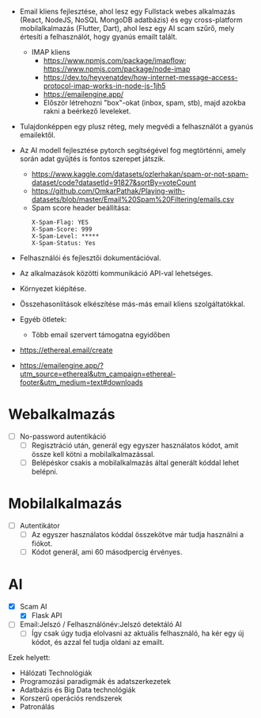 -   Email kliens fejlesztése, ahol lesz egy Fullstack webes alkalmazás (React, NodeJS, NoSQL MongoDB adatbázis) és egy cross-platform mobilalkalmazás (Flutter, Dart), ahol lesz egy AI scam szűrő, mely értesíti a felhasználót, hogy gyanús emailt talált.
    -   IMAP kliens
        -   https://www.npmjs.com/package/imapflow; https://www.npmjs.com/package/node-imap
        -   https://dev.to/heyvenatdev/how-internet-message-access-protocol-imap-works-in-node-js-1jh5
        -   https://emailengine.app/
        -   Először létrehozni "box"-okat (inbox, spam, stb), majd azokba rakni a beérkező leveleket.
-   Tulajdonképpen egy plusz réteg, mely megvédi a felhasználót a gyanús emailektől.
-   Az AI modell fejlesztése pytorch segítségével fog megtörténni, amely során adat gyűjtés is fontos szerepet játszik.
    -   https://www.kaggle.com/datasets/ozlerhakan/spam-or-not-spam-dataset/code?datasetId=91827&sortBy=voteCount
    -   https://github.com/OmkarPathak/Playing-with-datasets/blob/master/Email%20Spam%20Filtering/emails.csv
    -   Spam score header beállítása:
        ```
        X-Spam-Flag: YES
        X-Spam-Score: 999
        X-Spam-Level: *****
        X-Spam-Status: Yes
        ```
-   Felhasználói és fejlesztői dokumentációval.
-   Az alkalmazások közötti kommunikáció API-val lehetséges.
-   Környezet kiépítése.
-   Összehasonlítások elkészítése más-más email kliens szolgáltatókkal.
-   Egyéb ötletek:

    -   Több email szervert támogatna egyidőben

-   https://ethereal.email/create
-   https://emailengine.app/?utm_source=ethereal&utm_campaign=ethereal-footer&utm_medium=text#downloads

# Webalkalmazás

-   [ ] No-password autentikáció
    -   [ ] Regisztráció után, generál egy egyszer használatos kódot, amit össze kell kötni a mobilalkalmazással.
    -   [ ] Belépéskor csakis a mobilalkalmazás által generált kóddal lehet belépni.

# Mobilalkalmazás

-   [ ] Autentikátor
    -   [ ] Az egyszer használatos kóddal összekötve már tudja használni a fiókot.
    -   [ ] Kódot generál, ami 60 másodpercig érvényes.

# AI

-   [x] Scam AI
    -   [x] Flask API
-   [ ] Email:Jelszó / Felhasználónév:Jelszó detektáló AI
    -   [ ] Így csak úgy tudja elolvasni az aktuális felhasználó, ha kér egy új kódot, és azzal fel tudja oldani az emailt.

Ezek helyett:

-   Hálózati Technológiák
-   Programozási paradigmák és adatszerkezetek
-   Adatbázis és Big Data technológiák
-   Korszerű operációs rendszerek
-   Patronálás
